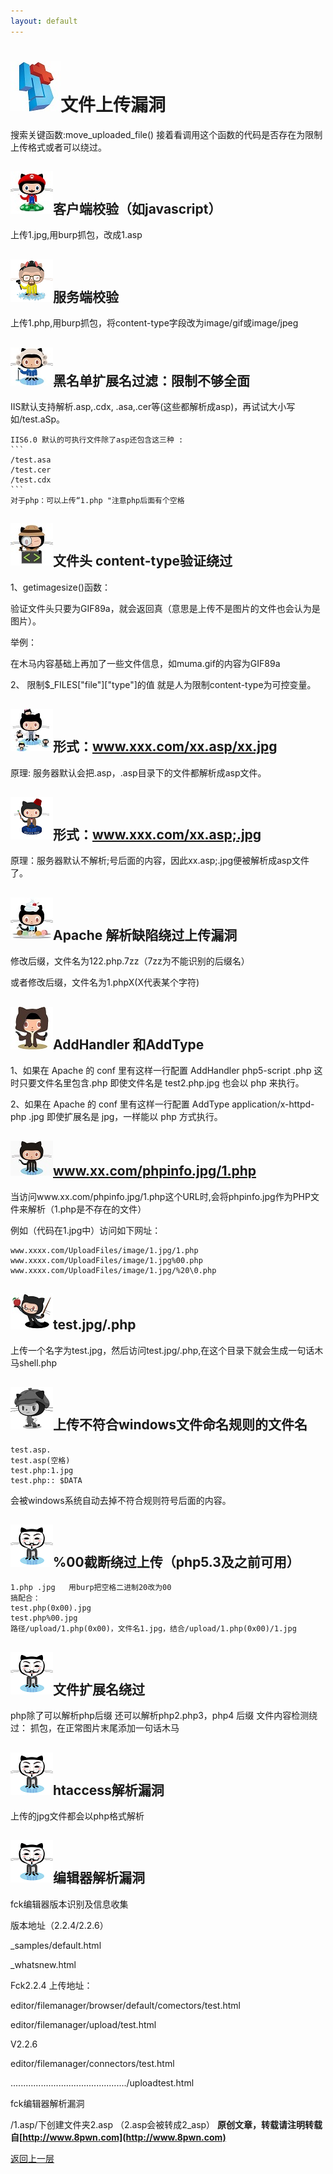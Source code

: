 ```yaml
---
layout: default
---
```

# ![](../img/hj.jpg)文件上传漏洞
搜索关键函数:move_uploaded_file() 接着看调用这个函数的代码是否存在为限制上传格式或者可以绕过。
## ![](../img/github22.png)客户端校验（如javascript）
上传1.jpg,用burp抓包，改成1.asp
## ![](../img/github23.png)服务端校验
上传1.php,用burp抓包，将content-type字段改为image/gif或image/jpeg
## ![](../img/github24.png)黑名单扩展名过滤：限制不够全面
IIS默认支持解析.asp,.cdx, .asa,.cer等(这些都解析成asp)，再试试大小写如/test.aSp。

    IIS6.0 默认的可执行文件除了asp还包含这三种 :
    ```
    /test.asa
    /test.cer
    /test.cdx
    ```
    对于php：可以上传“1.php "注意php后面有个空格
## ![](../img/github25.png)文件头 content-type验证绕过
1、getimagesize()函数：

验证文件头只要为GIF89a，就会返回真（意思是上传不是图片的文件也会认为是图片）。

举例：

在木马内容基础上再加了一些文件信息，如muma.gif的内容为GIF89a<?php phpinfo(); ?>

2、 限制$_FILES["file"]["type"]的值 就是人为限制content-type为可控变量。

## ![](../img/github26.png)形式：www.xxx.com/xx.asp/xx.jpg
原理: 服务器默认会把.asp，.asp目录下的文件都解析成asp文件。
## ![](../img/github27.png)形式：www.xxx.com/xx.asp;.jpg
原理：服务器默认不解析;号后面的内容，因此xx.asp;.jpg便被解析成asp文件了。
## ![](../img/github28.png)Apache 解析缺陷绕过上传漏洞
修改后缀，文件名为122.php.7zz（7zz为不能识别的后缀名）

或者修改后缀，文件名为1.phpX(X代表某个字符)
## ![](../img/github1.png)AddHandler 和AddType
1、如果在 Apache 的 conf 里有这样一行配置 AddHandler php5-script .php 这时只要文件名里包含.php 即使文件名是 test2.php.jpg 也会以 php 来执行。

2、如果在 Apache 的 conf 里有这样一行配置 AddType application/x-httpd-php .jpg 即使扩展名是 jpg，一样能以 php 方式执行。

## ![](../img/github2.png)www.xx.com/phpinfo.jpg/1.php
当访问www.xx.com/phpinfo.jpg/1.php这个URL时,会将phpinfo.jpg作为PHP文件来解析（1.php是不存在的文件）

例如（代码在1.jpg中）访问如下网址：
```
www.xxxx.com/UploadFiles/image/1.jpg/1.php
www.xxxx.com/UploadFiles/image/1.jpg%00.php
www.xxxx.com/UploadFiles/image/1.jpg/%20\0.php
```
## ![](../img/github3.png)test.jpg/.php
上传一个名字为test.jpg，然后访问test.jpg/.php,在这个目录下就会生成一句话木马shell.php
## ![](../img/github4.png)上传不符合windows文件命名规则的文件名
```
test.asp.
test.asp(空格)
test.php:1.jpg
test.php:: $DATA
```
会被windows系统自动去掉不符合规则符号后面的内容。
## ![](../img/github5.png)%00截断绕过上传（php5.3及之前可用）
```
1.php .jpg   用burp把空格二进制20改为00
搞配合：
test.php(0x00).jpg
test.php%00.jpg
路径/upload/1.php(0x00)，文件名1.jpg，结合/upload/1.php(0x00)/1.jpg
```
## ![](../img/github5.png)文件扩展名绕过
php除了可以解析php后缀 还可以解析php2.php3，php4 后缀
文件内容检测绕过：
抓包，在正常图片末尾添加一句话木马
## ![](../img/github5.png)htaccess解析漏洞
上传的jpg文件都会以php格式解析
## ![](../img/github5.png)编辑器解析漏洞

fck编辑器版本识别及信息收集

版本地址（2.2.4/2.2.6）

_samples/default.html

_whatsnew.html

Fck2.2.4 上传地址：

editor/filemanager/browser/default/comectors/test.html

editor/filemanager/upload/test.html

V2.2.6

editor/filemanager/connectors/test.html

............................................../uploadtest.html

fck编辑器解析漏洞

/1.asp/下创建文件夹2.asp （2.asp会被转成2_asp）
__原创文章，转载请注明转载自[http://www.8pwn.com](http://www.8pwn.com)__

[返回上一层](./web)
